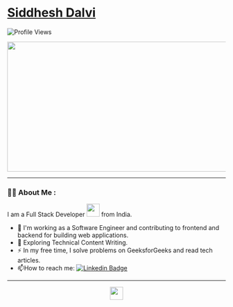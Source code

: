 # [Siddhesh Dalvi](SiddheshDalvi07)

![Profile Views](https://komarev.com/ghpvc/?username=siddheshdalvi07&style=flat-square&color=blue)

<div align="center">
  <img src="https://media.giphy.com/media/dWesBcTLavkZuG35MI/giphy.gif" width="600" height="300"/>
</div>

---

### :woman_technologist: About Me :
I am a Full Stack Developer <img src="https://media.giphy.com/media/WUlplcMpOCEmTGBtBW/giphy.gif" width="30"> from India.

- :telescope: I'm working as a Software Engineer and contributing to frontend and backend for building web applications.
- :seedling: Exploring Technical Content Writing.
- :zap: In my free time, I solve problems on GeeksforGeeks and read tech articles.
- :mailbox:How to reach me: [![Linkedin Badge](https://img.shields.io/badge/-siddheshdalvi22-blue?style=flat&logo=Linkedin&logoColor=white)](https://www.linkedin.com/in/siddheshdalvi22/)

---

<div align="center">
  <img src="https://media.giphy.com/media/hvRJCLFzcasrR4ia7z/giphy.gif" width="30"/>
</div>
